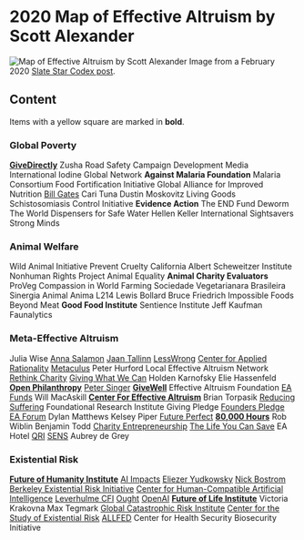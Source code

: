# 2020 Map of Effective Altruism by Scott Alexander

![Map of Effective Altruism by Scott Alexander](../images/maps/2020/map_2020_full.jpg)
Image from a February 2020 [Slate Star Codex post](https://slatestarcodex.com/2020/02/02/map-of-effective-altruism/).

## Content

Items with a yellow square are marked in **bold**.

### Global Poverty
**[GiveDirectly](pages/GiveDirectly.md)**
Zusha Road Safety Campaign
Development Media International
Iodine Global Network
**Against Malaria Foundation**
Malaria Consortium
Food Fortification Initiative
Global Alliance for Improved Nutrition
[Bill Gates](Bill%20Gates.md)
Cari Tuna
Dustin Moskovitz
Living Goods
Schistosomiasis Control Initiative
**Evidence Action**
The END Fund
Deworm The World
Dispensers for Safe Water
Hellen Keller International
Sightsavers
Strong Minds
### Animal Welfare

Wild Animal Initiative
Prevent Cruelty California
Albert Scheweitzer Institute
Nonhuman Rights Project
Animal Equality
**Animal Charity Evaluators**
ProVeg
Compassion in World Farming
Sociedade Vegetarianara Brasileira
Sinergia Animal
Anima
L214
Lewis Bollard
Bruce Friedrich
Impossible Foods
Beyond Meat
**Good Food Institute**
Sentience Institute
Jeff Kaufman
Faunalytics
### Meta-Effective Altruism

Julia Wise
[Anna Salamon](pages/Anna%20Salamon.md)
[Jaan Tallinn](pages/Jaan%20Tallinn.md)
[LessWrong](pages/LessWrong.md)
[Center for Applied Rationality](pages/CFAR.md)
[Metaculus](pages/Metaculus.md)
Peter Hurford
Local Effective Altruism Network
[Rethink Charity](pages/Rethink%20Charity.md)
[Giving What We Can](pages/GWWC.md)
Holden Karnofsky
Elie Hassenfeld
**[Open Philanthropy](pages/Open%20Philanthropy.md)**
[Peter Singer](pages/@petersinger.md)
**[GiveWell](pages/GiveWell.md)**
Effective Altruism Foundation
[EA Funds](pages/CEA.md)
Will MacAskill
**[Center For Effective Altruism](pages/CEA.md)**
Brian Torpasik
[Reducing Suffering](pages/Reducing%20Suffering.md)
Foundational Research Institute
Giving Pledge
[Founders Pledge](pages/Founders%20Pledge.md)
[EA Forum](pages/EA%20Forum.md)
Dylan Matthews
Kelsey Piper
[Future Perfect](pages/Future%20Perfect.md)
**[80,000 Hours](pages/80,000%20Hours.md)**
Rob Wiblin
Benjamin Todd
[Charity Entrepreneurship](pages/Charity%20Science.md)
[The Life You Can Save](pages/The%20Life%20You%20Can%20Save.md)
EA Hotel
[QRI](pages/QRI.md)
[SENS](pages/SENS.md)
Aubrey de Grey
### Existential Risk

**[Future of Humanity Institute](pages/FHI.md)**
[AI Impacts](pages/AI%20Impacts.md)
[Eliezer Yudkowsky](pages/Eliezer%20Yudkowsky.md)
[Nick Bostrom](pages/Nick%20Bostrom.md)
[Berkeley Existential Risk Initiative](pages/Berkeley%20Existential%20Risk%20Initiative.md)
[Center for Human-Compatible Artificial Intelligence](pages/CHAI.md)
[Leverhulme CFI](pages/Leverhulme%20CFI.md)
[Ought](pages/Ought.md)
[OpenAI](pages/OpenAI.md)
**[Future of Life Institute](pages/FLI.md)**
Victoria Krakovna
Max Tegmark
[Global Catastrophic Risk Institute](pages/GCRI.md)
[Center for the Study of Existential Risk](pages/CSER.md)
[ALLFED](pages/ALLFED.md)
Center for Health Security
Biosecurity Initiative